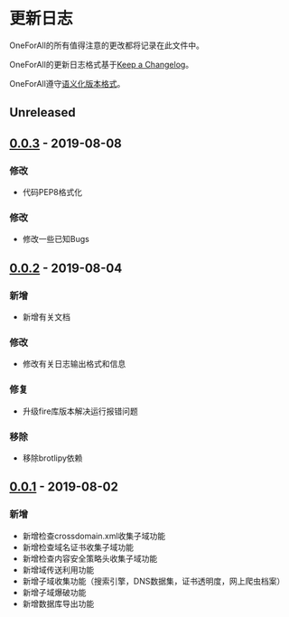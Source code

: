 # 更新日志
OneForAll的所有值得注意的更改都将记录在此文件中。

OneForAll的更新日志格式基于[Keep a Changelog](https://keepachangelog.com/zh-CN/1.0.0/)。

OneForAll遵守[语义化版本格式](https://semver.org/)。

## Unreleased

## [0.0.3](https://github.com/shmilylty/oneforall/releases/tag/v0.0.3) - 2019-08-08
### 修改
- 代码PEP8格式化
### 修改
- 修改一些已知Bugs

## [0.0.2](https://github.com/shmilylty/oneforall/releases/tag/v0.0.2) - 2019-08-04
### 新增
- 新增有关文档
### 修改
- 修改有关日志输出格式和信息
### 修复
- 升级fire库版本解决运行报错问题
### 移除
- 移除brotlipy依赖


## [0.0.1](https://github.com/shmilylty/oneforall/releases/tag/v0.0.1) - 2019-08-02
### 新增
- 新增检查crossdomain.xml收集子域功能
- 新增检查域名证书收集子域功能
- 新增检查内容安全策略头收集子域功能
- 新增域传送利用功能
- 新增子域收集功能（搜索引擎，DNS数据集，证书透明度，网上爬虫档案）
- 新增子域爆破功能
- 新增数据库导出功能
